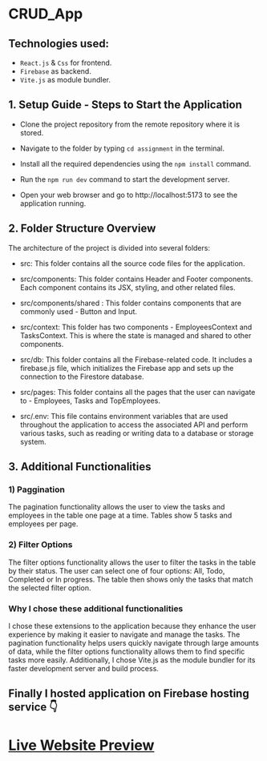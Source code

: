 # CRUD_App 

## Technologies used:

- `React.js` & `Css` for frontend.
- `Firebase` as backend.
- `Vite.js` as module bundler.

## 1. Setup Guide - Steps to Start the Application

- Clone the project repository from the remote repository where it is stored.

- Navigate to the folder by typing `cd assignment` in the terminal.

- Install all the required dependencies using the `npm install` command.

- Run the `npm run dev` command to start the development server.

- Open your web browser and go to http://localhost:5173 to see the application running.

## 2. Folder Structure Overview

The architecture of the project is divided into several folders: 

- src: This folder contains all the source code files for the application.

- src/components: This folder contains Header and Footer components. Each component contains its JSX, styling, and other related files.

- src/components/shared : This folder contains components that are commonly used - Button and Input.

- src/context: This folder has two components - EmployeesContext and TasksContext. This is where the state is managed and shared to other components. 

- src/db: This folder contains all the Firebase-related code. It includes a firebase.js file, which initializes the Firebase app and sets up the connection to the Firestore database.

- src/pages: This folder contains all the pages that the user can navigate to - Employees, Tasks and TopEmployees.

- src/.env: This file contains environment variables that are used throughout the application to access the associated API and perform various tasks, such as reading or writing data to a database or storage system.

## 3. Additional Functionalities

### 1) Paggination 

The pagination functionality allows the user to view the tasks and employees in the table one page at a time. Tables show 5 tasks and employees per page.

### 2) Filter Options

The filter options functionality allows the user to filter the tasks in the table by their status. The user can select one of four options: All, Todo, Completed or In progress. The table then shows only the tasks that match the selected filter option.

### Why I chose these additional functionalities 

I chose these extensions to the application because they enhance the user experience by making it easier to navigate and manage the tasks. The pagination functionality helps users quickly navigate through large amounts of data, while the filter options functionality allows them to find specific tasks more easily. Additionally, I chose Vite.js as the module bundler for its faster development server and build process.

## Finally I hosted application on Firebase hosting service 👇

# [Live Website Preview](https://crud-app-58c6e.firebaseapp.com/)

